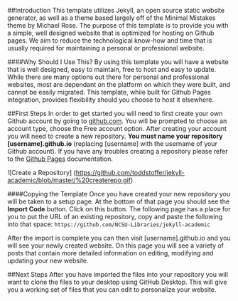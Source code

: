 ##Introduction
This template utilizes Jekyll, an open source static website generator, as well as a theme based largely off of the Minimal Mistakes theme by Michael Rose. The purpose of this template is to provide you with a simple, well designed website that is optimized for hosting on Github pages. We aim to reduce the technological know-how and time that is usually required for maintaining a personal or professional website.

####Why Should I Use This?
By using this template you will have a website that is well designed, easy to maintain, free to host and easy to update. While there are many options out there for personal and professional websites, most are dependant on the platform on which they were built, and cannot be easily migrated. This template, while built for Github Pages integration, provides flexibility should you choose to host it elsewhere.

##First Steps
In order to get started you will need to first create your own Github account by going to [github.com](https://github.com/). You will be prompted to choose an account type, choose the Free account option. After creating your account you will need to create a new repository. **You must name your repository [username].github.io** (replacing [username] with the username of your Github account). If you have any troubles creating a repository please refer to the [Github Pages](https://pages.github.com/) documentation.


![Create a Repository] (https://github.com/toddstoffer/jekyll-academic/blob/master/%20createrepo.gif)

####Copying the Template
Once you have created your new repository you will be taken to a setup page. At the bottom of that page you should see the **Import Code** button. Click on this button. The following page has a place for you to put the URL of an existing repository, copy and paste the following into that space:
`https://github.com/NCSU-Libraries/jekyll-academic`

After the import is complete you can then visit [username].github.io and you will see your newly created website. On this page you will see a variety of posts that contain more detailed information on editing, modifying and updating your new website.

##Next Steps
After you have imported the files into your repository you will want to clone the files to your desktop using GitHub Desktop. This will give you a working set of files that you can edit to personalize your website.
